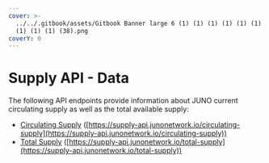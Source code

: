 ```yaml
---
cover: >-
  ../../.gitbook/assets/Gitbook Banner large 6 (1) (1) (1) (1) (1) (1) (1) (1)
  (1) (1) (1) (38).png
coverY: 0
---
```


# Supply API - Data

The following API endpoints provide information about JUNO current circulating supply as well as the total available supply:

* [Circulating Supply](https://supply-api.junonetwork.io/circulating-supply) ([https://supply-api.junonetwork.io/circulating-supply](https://supply-api.junonetwork.io/circulating-supply))
* [Total Supply](https://supply-api.junonetwork.io/total-supply) ([https://supply-api.junonetwork.io/total-supply](https://supply-api.junonetwork.io/total-supply))
